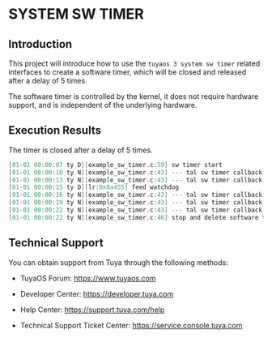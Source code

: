 # SYSTEM SW TIMER

## Introduction

This project will introduce how to use the `tuyaos 3 system sw timer` related interfaces to create a software timer, which will be closed and released after a delay of 5 times.

The software timer is controlled by the kernel, it does not require hardware support, and is independent of the underlying hardware.

## Execution Results
The timer is closed after a delay of 5 times.
```c
[01-01 00:00:07 ty D][example_sw_timer.c:59] sw timer start
[01-01 00:00:10 ty N][example_sw_timer.c:43] --- tal sw timer callback
[01-01 00:00:13 ty N][example_sw_timer.c:43] --- tal sw timer callback
[01-01 00:00:15 ty D][lr:0x8a455] feed watchdog
[01-01 00:00:16 ty N][example_sw_timer.c:43] --- tal sw timer callback
[01-01 00:00:19 ty N][example_sw_timer.c:43] --- tal sw timer callback
[01-01 00:00:22 ty N][example_sw_timer.c:43] --- tal sw timer callback
[01-01 00:00:22 ty N][example_sw_timer.c:46] stop and delete software timer
```
## Technical Support

You can obtain support from Tuya through the following methods:

- TuyaOS Forum: https://www.tuyaos.com

- Developer Center: https://developer.tuya.com

- Help Center: https://support.tuya.com/help

- Technical Support Ticket Center: https://service.console.tuya.com